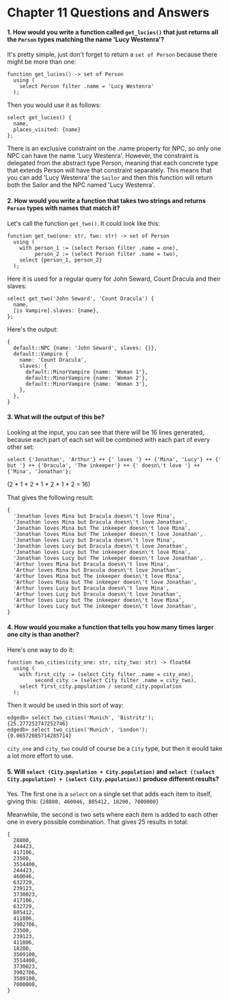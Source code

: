 # Chapter 11 Questions and Answers

#### 1. How would you write a function called `get_lucies()` that just returns all the `Person` types matching the name 'Lucy Westenra'?

It's pretty simple, just don't forget to return a `set of Person` because there might be more than one:

```sdl
function get_lucies() -> set of Person
  using (
    select Person filter .name = 'Lucy Westenra'
  );
```

Then you would use it as follows:

```edgeql
select get_lucies() {
  name,
  places_visited: {name}
};
```

There is an exclusive constraint on the .name property for NPC, so only one NPC can have the name 'Lucy Westenra'. However, the constraint is delegated from the abstract type Person, meaning that each concrete type that extends Person will have that constraint separately. This means that you can add 'Lucy Westenra' the `Sailor` and then this function will return both the Sailor and the NPC named 'Lucy Westenra'.

#### 2. How would you write a function that takes two strings and returns `Person` types with names that match it?

Let's call the function `get_two()`. It could look like this:

```sdl
function get_two(one: str, two: str) -> set of Person
  using (
    with person_1 := (select Person filter .name = one),
         person_2 := (select Person filter .name = two),
    select {person_1, person_2}
  );
```

Here it is used for a regular query for John Seward, Count Dracula and their slaves:

```edgeql
select get_two('John Seward', 'Count Dracula') {
  name,
  [is Vampire].slaves: {name},
};
```

Here's the output:

```
{
  default::NPC {name: 'John Seward', slaves: {}},
  default::Vampire {
    name: 'Count Dracula',
    slaves: {
      default::MinorVampire {name: 'Woman 1'},
      default::MinorVampire {name: 'Woman 2'},
      default::MinorVampire {name: 'Woman 3'},
    },
  },
}
```

#### 3. What will the output of this be?

Looking at the input, you can see that there will be 16 lines generated, because each part of each set will be combined with each part of every other set:

```edgeql
select {'Jonathan', 'Arthur'} ++ {' loves '} ++ {'Mina', 'Lucy'} ++ {' but '} ++ {'Dracula', 'The inkeeper'} ++ {' doesn\'t love '} ++ {'Mina', 'Jonathan'};
```

(2 * 1 * 2 * 1 * 2 * 1 * 2 = 16)

That gives the following result:

```
{
  'Jonathan loves Mina but Dracula doesn\'t love Mina',
  'Jonathan loves Mina but Dracula doesn\'t love Jonathan',
  'Jonathan loves Mina but The inkeeper doesn\'t love Mina',
  'Jonathan loves Mina but The inkeeper doesn\'t love Jonathan',
  'Jonathan loves Lucy but Dracula doesn\'t love Mina',
  'Jonathan loves Lucy but Dracula doesn\'t love Jonathan',
  'Jonathan loves Lucy but The inkeeper doesn\'t love Mina',
  'Jonathan loves Lucy but The inkeeper doesn\'t love Jonathan',
  'Arthur loves Mina but Dracula doesn\'t love Mina',
  'Arthur loves Mina but Dracula doesn\'t love Jonathan',
  'Arthur loves Mina but The inkeeper doesn\'t love Mina',
  'Arthur loves Mina but The inkeeper doesn\'t love Jonathan',
  'Arthur loves Lucy but Dracula doesn\'t love Mina',
  'Arthur loves Lucy but Dracula doesn\'t love Jonathan',
  'Arthur loves Lucy but The inkeeper doesn\'t love Mina',
  'Arthur loves Lucy but The inkeeper doesn\'t love Jonathan',
}
```

#### 4. How would you make a function that tells you how many times larger one city is than another?

Here's one way to do it:

```sdl
function two_cities(city_one: str, city_two: str) -> float64
  using (
    with first_city := (select City filter .name = city_one),
         second_city := (select City filter .name = city_two),
    select first_city.population / second_city.population
  );
```

Then it would be used in this sort of way:

```edgeql-repl
edgedb> select two_cities('Munich', 'Bistritz');
{25.277252747252746}
edgedb> select two_cities('Munich', 'London');
{0.06572085714285714}
```

`city_one` and `city_two` could of course be a `City` type, but then it would take a lot more effort to use.

#### 5. Will `select (City.population + City.population)` and `select ((select City.population) + (select City.population))` produce different results?

Yes. The first one is a `select` on a single set that adds each item to itself, giving this: `{28800, 460046, 805412, 18200, 7000000}`

Meanwhile, the second is two sets where each item is added to each other one in every possible combination. That gives 25 results in total:

```
{
  28800,
  244423,
  417106,
  23500,
  3514400,
  244423,
  460046,
  632729,
  239123,
  3730023,
  417106,
  632729,
  805412,
  411806,
  3902706,
  23500,
  239123,
  411806,
  18200,
  3509100,
  3514400,
  3730023,
  3902706,
  3509100,
  7000000,
}
```
